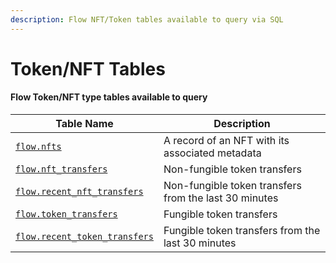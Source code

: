 ```yaml
---
description: Flow NFT/Token tables available to query via SQL
---
```


# Token/NFT Tables

#### Flow Token/NFT type tables available to query

| Table Name                                                | Description                                           |
| --------------------------------------------------------- | ----------------------------------------------------- |
| [`flow.nfts`](flow.nfts.md)                               | A record of an NFT with its associated metadata       |
| [`flow.nft_transfers`](flow.nft\_transfers.md)            | Non-fungible token transfers                          |
| [`flow.recent_nft_transfers`](flow.nft\_transfers.md)     | Non-fungible token transfers from the last 30 minutes |
| [`flow.token_transfers`](flow.token\_transfers.md)        | Fungible token transfers                              |
| [`flow.recent_token_transfers`](flow.token\_transfers.md) | Fungible token transfers from the last 30 minutes     |
